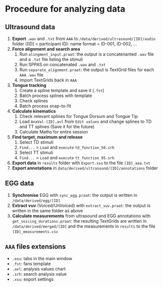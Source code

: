 # Procedure for analyzing data

## Ultrasound data

1. **Export** `.wav` and `.txt` from `AAA` to `/data/derived/ultrasound/[ID]/audio` folder ([ID] = participant ID): name format = ID-001, ID-002, ...
1. **Force alignment and search area**
   1. Run `alingment_input.praat`: the output is a concatenanted `.wav` file and a `.txt` file listing the stimuli
   1. Run SPPAS on concatenated `.wav` and `.txt`
   1. Run `separate_alignment.praat`: the output is TextGrid files for each `AAA` `.wav` file
   1. Import TextGrids back in `AAA`
1. **Tongue tracking**
   1. Create a spline template and save it (`.fst`)
   1. Batch process splines with template
   1. Check splines
   1. Batch process snap-to-fit
1. **Calculate kinematics**
   1. Check relevant splines for Tongue Dorsum and Tongue Tip
   1. Load `AnaVal-[ID].avl` from `Edit values` and change splines to TD and TT splines (Save it for the future)
   1. Calculate Maths for entire session
1. **Find target, maximum and release**
   1. Select TD stimuli
   1. `Find...` > `Load` and `execute` `td_function_50.srh`
   1. Select TT stimuli
   1. `Find...` > `Load` and `execute` `tt_function_95.srh`
1. **Export data** in `results` folder with `Export.xsu` to the file `[ID]_aaa.txt`
1. **Export annotations** in `data/derived/ultrasound/[ID]/annotations` folder

## EGG data

1. **Synchronise** EGG with `sync_egg.praat`: the output is written in `/data/derived/egg/[ID]`
1. **Extract vuv** (Voiced/UnVoiced) with `extract_vuv.praat`: the output is written in the same folder as above
1. **Calculate measurements** from ultrasound and EGG annotations with `get_voicing_durations.praat`: the resulting TextGrids are written in `/data/derived/merged/[ID]` and the measurements in `results` to the file `[ID]_measurements.csv`

## `AAA` files extensions
* `.esu`: tabs in the main window
* `.fst`: fans template
* `.avl`: analysis values chart
* `.srh`: search analysis value
* `.xsu`: export settings
